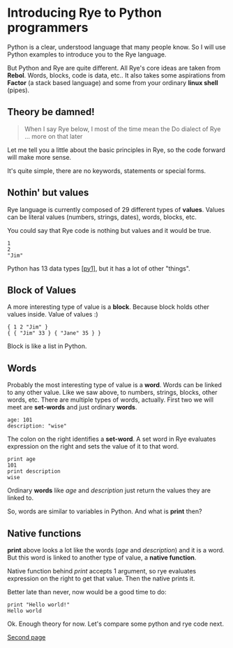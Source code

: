# Introducing Rye to Python programmers

Python is a clear, understood language that many people know. So I will use Python examples to introduce you to the Rye language.

But Python and Rye are quite different. All Rye's core ideas are taken from __Rebol__. Words, blocks, code is data, etc.. 
It also takes some aspirations from __Factor__ (a stack based language) and some from your ordinary __linux shell__ (pipes). 

## Theory be damned!

> When I say Rye below, I most of the time mean the Do dialect of Rye ... more on that later

Let me tell you a little about the basic principles in Rye, so the code forward will make more sense. 

It's quite simple, there are no keywords, statements or special forms.

## Nothin' but values

Rye language is currently composed of 29 different types of __values__. Values can be literal values (numbers, strings, dates), words, blocks, etc.

You could say that Rye code is nothing but values and it would be true. 

```rye
1
2
"Jim"
```
Python has 13 data types [[py1]](https://www.w3schools.com/python/python_datatypes.asp), but it has a lot of other "things".

## Block of Values

A more interesting type of value is a __block__. Because block holds other values inside. Value of values :)

```
{ 1 2 "Jim" }
{ { "Jim" 33 } { "Jane" 35 } }
```
Block is like a list in Python.

## Words

Probably the most interesting type of value is a __word__. Words can be linked to any other value. Like we saw above, 
to numbers, strings, blocks, other words, etc. There are multiple types of words, actually. First two we will meet
are __set-words__ and just ordinary __words__.

```
age: 101
description: "wise"
```
The colon on the right identifies a __set-word__. A set word in Rye evaluates expression on the right and
sets the value of it to that word.

```
print age
101
print description
wise
```
Ordinary __words__ like _age_ and _description_ just return the values they are linked to. 

So, words are similar to variables in Python. And what is __print__ then?

## Native functions

__print__ above looks a lot like the words (_age_ and _description_) and it is a word. But this word is 
linked to another type of value, a __native function__. 

Native function behind _print_ accepts 1 argument, so rye evaluates expression on the right to get that value.
Then the native prints it.

Better late than never, now would be a good time to do:

```
print "Hello world!"
Hello world
```
Ok. Enough theory for now. Let's compare some python and rye code next.

<a href="./INTRO_2.html" class="next">Second page</a>
